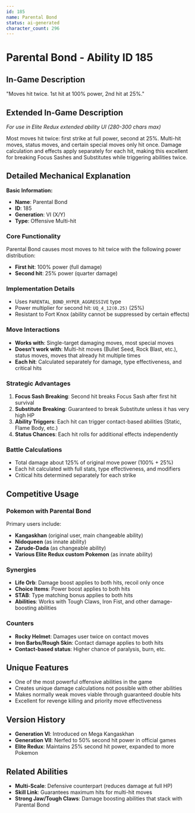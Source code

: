 ```yaml
---
id: 185
name: Parental Bond
status: ai-generated
character_count: 296
---
```


# Parental Bond - Ability ID 185

## In-Game Description
"Moves hit twice. 1st hit at 100% power, 2nd hit at 25%."

## Extended In-Game Description
*For use in Elite Redux extended ability UI (280-300 chars max)*

Most moves hit twice: first strike at full power, second at 25%. Multi-hit moves, status moves, and certain special moves only hit once. Damage calculation and effects apply separately for each hit, making this excellent for breaking Focus Sashes and Substitutes while triggering abilities twice.

## Detailed Mechanical Explanation

**Basic Information:**
- **Name**: Parental Bond
- **ID**: 185
- **Generation**: VI (X/Y)
- **Type**: Offensive Multi-hit

### Core Functionality
Parental Bond causes most moves to hit twice with the following power distribution:
- **First hit**: 100% power (full damage)
- **Second hit**: 25% power (quarter damage)

### Implementation Details
- Uses `PARENTAL_BOND_HYPER_AGGRESSIVE` type
- Power multiplier for second hit: `UQ_4_12(0.25)` (25%)
- Resistant to Fort Knox (ability cannot be suppressed by certain effects)

### Move Interactions
- **Works with**: Single-target damaging moves, most special moves
- **Doesn't work with**: Multi-hit moves (Bullet Seed, Rock Blast, etc.), status moves, moves that already hit multiple times
- **Each hit**: Calculated separately for damage, type effectiveness, and critical hits

### Strategic Advantages
1. **Focus Sash Breaking**: Second hit breaks Focus Sash after first hit survival
2. **Substitute Breaking**: Guaranteed to break Substitute unless it has very high HP
3. **Ability Triggers**: Each hit can trigger contact-based abilities (Static, Flame Body, etc.)
4. **Status Chances**: Each hit rolls for additional effects independently

### Battle Calculations
- Total damage about 125% of original move power (100% + 25%)
- Each hit calculated with full stats, type effectiveness, and modifiers
- Critical hits determined separately for each strike

## Competitive Usage

### Pokemon with Parental Bond
Primary users include:
- **Kangaskhan** (original user, main changeable ability)
- **Nidoqueen** (as innate ability)  
- **Zarude-Dada** (as changeable ability)
- **Various Elite Redux custom Pokemon** (as innate ability)

### Synergies
- **Life Orb**: Damage boost applies to both hits, recoil only once
- **Choice Items**: Power boost applies to both hits
- **STAB**: Type matching bonus applies to both hits
- **Abilities**: Works with Tough Claws, Iron Fist, and other damage-boosting abilities

### Counters
- **Rocky Helmet**: Damages user twice on contact moves
- **Iron Barbs/Rough Skin**: Contact damage applies to both hits  
- **Contact-based status**: Higher chance of paralysis, burn, etc.

## Unique Features
- One of the most powerful offensive abilities in the game
- Creates unique damage calculations not possible with other abilities  
- Makes normally weak moves viable through guaranteed double hits
- Excellent for revenge killing and priority move effectiveness

## Version History
- **Generation VI**: Introduced on Mega Kangaskhan
- **Generation VII**: Nerfed to 50% second hit power in official games
- **Elite Redux**: Maintains 25% second hit power, expanded to more Pokemon

## Related Abilities
- **Multi-Scale**: Defensive counterpart (reduces damage at full HP)
- **Skill Link**: Guarantees maximum hits for multi-hit moves
- **Strong Jaw/Tough Claws**: Damage boosting abilities that stack with Parental Bond
